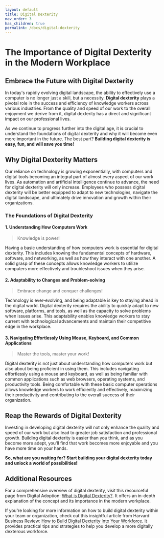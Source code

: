 ```yaml
---
layout: default
title: Digital Dexterity
nav_order: 3
has_children: true
permalink: /docs/digital-dexterity
---
```


# The Importance of Digital Dexterity in the Modern Workplace

## Embrace the Future with Digital Dexterity

In today's rapidly evolving digital landscape, the ability to effectively use a computer is no longer just a skill, but a necessity. **Digital dexterity** plays a pivotal role in the success and efficiency of knowledge workers across various industries. From the quality and speed of our work to the overall enjoyment we derive from it, digital dexterity has a direct and significant impact on our professional lives.

As we continue to progress further into the digital age, it is crucial to understand the foundations of digital dexterity and why it will become even more important in the future. The best part? **Building digital dexterity is easy, fun, and will save you time!**

## Why Digital Dexterity Matters

Our reliance on technology is growing exponentially, with computers and digital tools becoming an integral part of almost every aspect of our work lives. As automation and artificial intelligence continue to advance, the need for digital dexterity will only increase. Employees who possess digital dexterity will be better equipped to adapt to new technologies, navigate the digital landscape, and ultimately drive innovation and growth within their organizations.

### The Foundations of Digital Dexterity

#### 1. Understanding How Computers Work

> Knowledge is power!

Having a basic understanding of how computers work is essential for digital dexterity. This includes knowing the fundamental concepts of hardware, software, and networking, as well as how they interact with one another. A solid grasp of these concepts allows knowledge workers to utilize computers more effectively and troubleshoot issues when they arise.

#### 2. Adaptability to Changes and Problem-solving

> Embrace change and conquer challenges!

Technology is ever-evolving, and being adaptable is key to staying ahead in the digital world. Digital dexterity requires the ability to quickly adapt to new software, platforms, and tools, as well as the capacity to solve problems when issues arise. This adaptability enables knowledge workers to stay current with technological advancements and maintain their competitive edge in the workplace.

#### 3. Navigating Effortlessly Using Mouse, Keyboard, and Common Applications

> Master the tools, master your work!

Digital dexterity is not just about understanding how computers work but also about being proficient in using them. This includes navigating effortlessly using a mouse and keyboard, as well as being familiar with common applications such as web browsers, operating systems, and productivity tools. Being comfortable with these basic computer operations allows knowledge workers to work efficiently and effectively, maximizing their productivity and contributing to the overall success of their organization.

## Reap the Rewards of Digital Dexterity

Investing in developing digital dexterity will not only enhance the quality and speed of our work but also lead to greater job satisfaction and professional growth. Building digital dexterity is easier than you think, and as you become more adept, you'll find that work becomes more enjoyable and you have more time on your hands.

**So, what are you waiting for? Start building your digital dexterity today and unlock a world of possibilities!**

## Additional Resources

For a comprehensive overview of digital dexterity, visit this resourceful page from Digital Adoption: [What is Digital Dexterity?](https://www.digital-adoption.com/what-is-digital-dexterity/). It offers an in-depth explanation of the concept and its importance in the modern workplace.

If you're looking for more information on how to build digital dexterity within your team or organization, check out this insightful article from Harvard Business Review: [How to Build Digital Dexterity Into Your Workforce](https://hbr.org/2021/10/how-to-build-digital-dexterity-into-your-workforce). It provides practical tips and strategies to help you develop a more digitally dexterous workforce.

